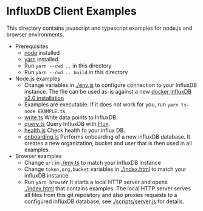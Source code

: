# InfluxDB Client Examples

This directory contains javascript and typescript examples for node.js and browser environments.

- Prerequisites
  - [node](https://nodejs.org/en/) installed
  - [yarn](https://yarnpkg.com/lang/en/docs/install/) installed
  - Run `yarn --cwd ..` in this directory
  - Run `yarn --cwd .. build` in this directory
- Node.js examples
  - Change variables in [./env.js](env.js) to configure connection to your InfluxDB instance. The file can be used as-is against a new [docker influxDB v2.0 installation](https://v2.docs.influxdata.com/v2.0/get-started/)
  - Examples are executable. If it does not work for you, run `yarn ts-node EXAMPLE.ts`.
  - [write.ts](./write.ts)
    Write data points to InfluxDB.
  - [query.ts](./query.ts)
    Query InfluxDB with [Flux](https://v2.docs.influxdata.com/v2.0/query-data/get-started/).
  - [health.js](./health.js)
    Check health fo your influx DB.
  - [onboarding.js](./onboarding.js)
    Performs onboarding of a new influxDB database. It creates a new organization, bucket and user that is then used in all examples.
- Browser examples
  - Change `url` in [./env.ts](env.ts) to match your influxDB instance
  - Change `token,org,bucket` variables in [./index.html](index.html) to match your influxDB instance
  - Run `yarn browser`
    It starts a local HTTP server and opens [./index.html](index.html) that contains examples.
    The local HTTP server serves all files from this git repository and also proxies requests
    to a configured influxDB database, see [./scripts/server.js](server.js) for details.
